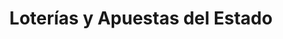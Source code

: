 ---
title: "Loterías y Apuestas del Estado"
url: /benidorm/loterias-y-apuestas-del-estado-avenida-del-mediterraneo-3/
shop: lotería
---